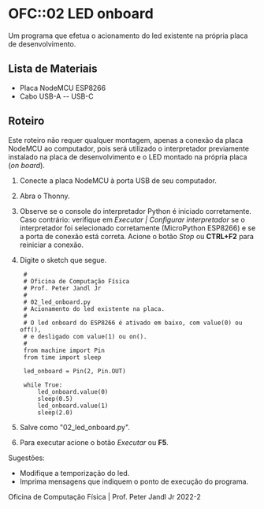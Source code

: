 # OFC::02 LED onboard

Um programa que efetua o acionamento do led existente na própria placa de desenvolvimento.

## Lista de Materiais

* Placa NodeMCU ESP8266
* Cabo USB-A -- USB-C

## Roteiro

Este roteiro não requer qualquer montagem, apenas a conexão da placa NodeMCU ao computador, pois será utilizado o interpretador previamente instalado na placa de desenvolvimento e o LED montado na própria placa (*on board*).

1. Conecte a placa NodeMCU à porta USB de seu computador.
2. Abra o Thonny.
3. Observe se o console do interpretador Python é iniciado corretamente. Caso contrário: verifique em *Executar | Configurar interpretador* se o interpretador foi selecionado corretamente (MicroPython ESP8266) e se a porta de conexão está correta. Acione o botão *Stop* ou **CTRL+F2** para reiniciar a conexão.
4. Digite o sketch que segue.

		#
		# Oficina de Computação Física
		# Prof. Peter Jandl Jr
		#
		# 02_led_onboard.py
		# Acionamento do led existente na placa.
		#
		# O led onboard do ESP8266 é ativado em baixo, com value(0) ou off(),
		# e desligado com value(1) ou on().		
		#
		from machine import Pin
		from time import sleep
		
		led_onboard = Pin(2, Pin.OUT)
		
		while True:
			led_onboard.value(0)
			sleep(0.5)
			led_onboard.value(1)
			sleep(2.0)
		  

5. Salve como "02_led_onboard.py".
6. Para executar acione o botão *Executar* ou **F5**.

Sugestões:
* Modifique a temporização do led.
* Imprima mensagens que indiquem o ponto de execução do programa.

Oficina de Computação Física | Prof. Peter Jandl Jr
2022-2
